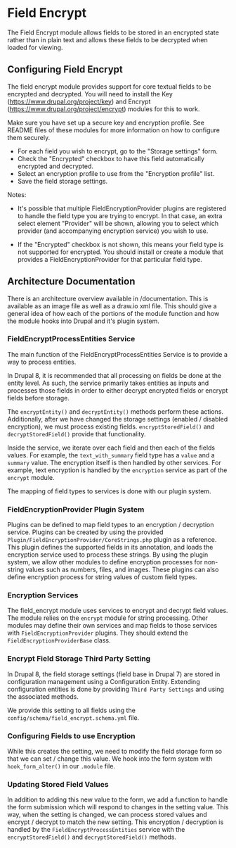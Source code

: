 # Field Encrypt

The Field Encrypt module allows fields to be stored in an encrypted state 
rather than in plain text and allows these fields to be decrypted when loaded 
for viewing.

## Configuring Field Encrypt

The field encrypt module provides support for core textual fields to be 
encrypted and decrypted. You will need to install the Key 
(https://www.drupal.org/project/key) and Encrypt 
(https://www.drupal.org/project/encrypt) modules for this to work.
 
Make sure you have set up a secure key and encryption profile. See README files
of these modules for more information on how to configure them securely.

- For each field you wish to encrypt, go to the "Storage settings" form.
- Check the "Encrypted" checkbox to have this field automatically encrypted and
  decrypted.
- Select an encryption profile to use from the "Encryption profile" list.
- Save the field storage settings.

Notes:
- It's possible that multiple FieldEncryptionProvider plugins are registered
to handle the field type you are trying to encrypt. In that case, an extra 
select element "Provider" will be shown, allowing you to select which provider
(and accompanying encryption service) you wish to use.

- If the "Encrypted" checkbox is not shown, this means your field type is not
supported for encrypted. You should install or create a module that provides a 
FieldEncryptionProvider for that particular field type.

## Architecture Documentation

There is an architecture overview available in /documentation. This is available
as an image file as well as a draw.io xml file. This should give a general idea 
of how each of the portions of the module function and how the module hooks into
Drupal and it's plugin system.

### FieldEncryptProcessEntities Service

The main function of the FieldEncryptProcessEntities Service is to provide a way
to process entities.

In Drupal 8, it is recommended that all processing on fields be done at the 
entity level. As such, the service primarily takes entities as inputs and 
processes those fields in order to either decrypt encrypted fields or encrypt 
fields before storage.

The `encryptEntity()` and `decryptEntity()` methods perform these actions. 
Additionally, after we have changed the storage settings (enabled / disabled
 encryption), we must process existing fields. `encryptStoredField()` and 
 `decryptStoredField()` provide that functionality.

Inside the service, we iterate over each field and then each of the fields 
values. For example, the `text_with_summary` field type has a `value` and a 
`summary` value. The encryption itself is then handled by other services. 
For example, text encryption is handled by the `encryption` service as part of
the `encrypt` module.

The mapping of field types to services is done with our plugin system.

### FieldEncryptionProvider Plugin System

Plugins can be defined to map field types to an encryption / decryption service.
Plugins can be created by using the provided 
`Plugin/FieldEncryptionProvider/CoreStrings.php` plugin as a reference. 
This plugin defines the supported fields in its annotation, and loads the 
encryption service used to process these strings.
By using the plugin system, we allow other modules to define encryption 
processes for non-string values such as numbers, files, and images. 
These plugins can also define encryption process for string values of custom 
field types.

### Encryption Services
The field_encrypt module uses services to encrypt and decrypt field values. 
The module relies on the `encrypt` module for string processing. Other modules 
may define their own services and map fields to those services with
 `FieldEncryptionProvider` plugins. They should extend the 
 `FieldEncryptionProviderBase` class.

### Encrypt Field Storage Third Party Setting
In Drupal 8, the field storage settings (field base in Drupal 7) are stored in
 configuration management using a Configuration Entity. 
 Extending configuration entities is done by providing `Third Party Settings` 
 and using the associated methods.

We provide this setting to all fields using the 
`config/schema/field_encrypt.schema.yml` file.

### Configuring Fields to use Encryption
While this creates the setting, we need to modify the field storage form so that
we can set / change this value. We hook into the form system with 
`hook_form_alter()` in our `.module` file.

### Updating Stored Field Values
In addition to adding this new value to the form, we add a function to handle 
the form submission which will respond to changes in the setting value.
This way, when the setting is changed, we can process stored values and 
encrypt / decrypt to match the new setting. This encryption / decryption is 
handled by the `FieldEncryptProcessEntities` service with the 
`encryptStoredField()` and `decryptStoredField()` methods.
